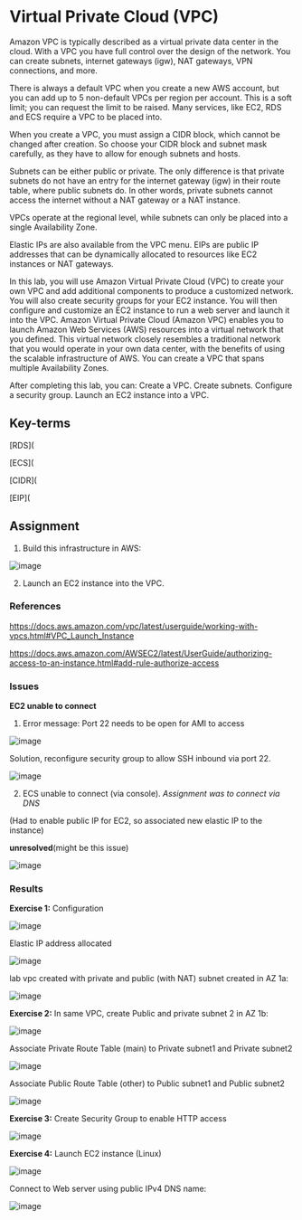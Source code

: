 # Virtual Private Cloud (VPC)
Amazon VPC is typically described as a virtual private data center in the cloud. With a VPC you have full control over the design of the network. You can create subnets, internet gateways (igw), NAT gateways, VPN connections, and more.

There is always a default VPC when you create a new AWS account, but you can add up to 5 non-default VPCs per region per account. This is a soft limit; you can request the limit to be raised.
Many services, like EC2, RDS and ECS require a VPC to be placed into.

When you create a VPC, you must assign a CIDR block, which cannot be changed after creation. So choose your CIDR block and subnet mask carefully, as they have to allow for enough subnets and hosts.

Subnets can be either public or private. The only difference is that private subnets do not have an entry for the internet gateway (igw) in their route table, where public subnets do. In other words, private subnets cannot access the internet without a NAT gateway or a NAT instance.

VPCs operate at the regional level, while subnets can only be placed into a single Availability Zone.

Elastic IPs are also available from the VPC menu. EIPs are public IP addresses that can be dynamically allocated to resources like EC2 instances or NAT gateways.

In this lab, you will use Amazon Virtual Private Cloud (VPC) to create your own VPC and add additional components to produce a customized network. You will also create security groups for your EC2 instance. You will then configure and customize an EC2 instance to run a web server and launch it into the VPC.
Amazon Virtual Private Cloud (Amazon VPC) enables you to launch Amazon Web Services (AWS) resources into a virtual network that you defined. This virtual network closely resembles a traditional network that you would operate in your own data center, with the benefits of using the scalable infrastructure of AWS. You can create a VPC that spans multiple Availability Zones.

After completing this lab, you can:
Create a VPC.
Create subnets.
Configure a security group.
Launch an EC2 instance into a VPC.

## Key-terms
[RDS](

[ECS](

[CIDR](

[EIP](

## Assignment

1) Build this infrastructure in AWS:

![image](https://user-images.githubusercontent.com/4924632/147114203-079b258f-f62c-4545-b031-bcc2da3f4d5e.png)

2) Launch an EC2 instance into the VPC.


### References
https://docs.aws.amazon.com/vpc/latest/userguide/working-with-vpcs.html#VPC_Launch_Instance

https://docs.aws.amazon.com/AWSEC2/latest/UserGuide/authorizing-access-to-an-instance.html#add-rule-authorize-access

### Issues
**EC2 unable to connect**

1) Error message: Port 22 needs to be open for AMI to access

![image](https://user-images.githubusercontent.com/4924632/147173354-e8153dba-6842-48be-b64f-2997b09ecc71.png)

Solution, reconfigure security group to allow SSH inbound via port 22.

![image](https://user-images.githubusercontent.com/4924632/147173975-44ff5371-f826-4cf3-895b-e20bc3f13b60.png)

2) ECS unable to connect (via console). *Assignment was to connect via DNS*

(Had to enable public IP for EC2, so associated new elastic IP to the instance)

**unresolved**(might be this issue)

![image](https://user-images.githubusercontent.com/4924632/147211860-d83e0274-0867-48d4-a13b-c51d618e2edc.png)


### Results

**Exercise 1:** Configuration

![image](https://user-images.githubusercontent.com/4924632/147169807-9b502261-2e36-4267-8c27-15b3f748c6c6.png)

Elastic IP address allocated 

![image](https://user-images.githubusercontent.com/4924632/147166072-4be0ed60-f417-4e4b-872f-84a6e210385e.png)

lab vpc created with private and public (with NAT) subnet created in AZ 1a:

![image](https://user-images.githubusercontent.com/4924632/147170075-5eb58850-e476-4565-9516-a24981d66371.png)

**Exercise 2:**
In same VPC, create Public and private subnet 2 in AZ 1b:

![image](https://user-images.githubusercontent.com/4924632/147170526-d1a22783-6719-4e36-a420-e1cd683f89aa.png)

Associate Private Route Table (main) to Private subnet1 and Private subnet2

![image](https://user-images.githubusercontent.com/4924632/147171139-9bac8422-e00a-42bb-ae8e-e2f422b0f1fb.png)

Associate Public Route Table (other) to Public subnet1 and Public subnet2

![image](https://user-images.githubusercontent.com/4924632/147171321-81ed4f4e-b5c9-4374-bd40-43abca3cd749.png)

**Exercise 3:**
Create Security Group to enable HTTP access

![image](https://user-images.githubusercontent.com/4924632/147171857-e00c74a1-a3ea-49a0-8f0f-79ea661fcac1.png)

**Exercise 4:**
Launch EC2 instance (Linux)

![image](https://user-images.githubusercontent.com/4924632/147173498-acf2b2cf-b0ae-4d34-9c49-c3406e0e52e2.png)

Connect to Web server using public IPv4 DNS name:

![image](https://user-images.githubusercontent.com/4924632/147212829-cb4bdc7a-9df5-44fc-8ea6-5db069f8976a.png)





